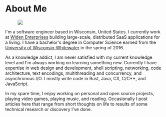 # About Me

<figure float="right">
    <img src="https://s.gravatar.com/avatar/7f82ad09846ff69ecf889c51c933a3ee?s=160">
</figure>

I'm a software engineer based in Wisconsin, United States. I currently work at [Widen Enterprises](https://www.widen.com) building large-scale, distributed SaaS applications for a living. I have a bachelor's degree in Computer Science earned from the [University of Wisconsin-Whitewater](https://uww.edu) in the spring of 2016.

As a knowledge addict, I am never satisfied with my current knowledge level and I'm always working on learning something new. Currently I have expertise in web design and development, shell scripting, networking, code architecture, text encodings, multithreading and concurrency, and asynchronous I/O. I mostly write code in Rust, Java, C#, C/C++, and JavaScript.

In my spare time, I enjoy working on personal and open source projects, playing video games, playing music, and reading. Occasionally I post articles here that range from short thoughts on life to results of some technical research or discovery I've done.
